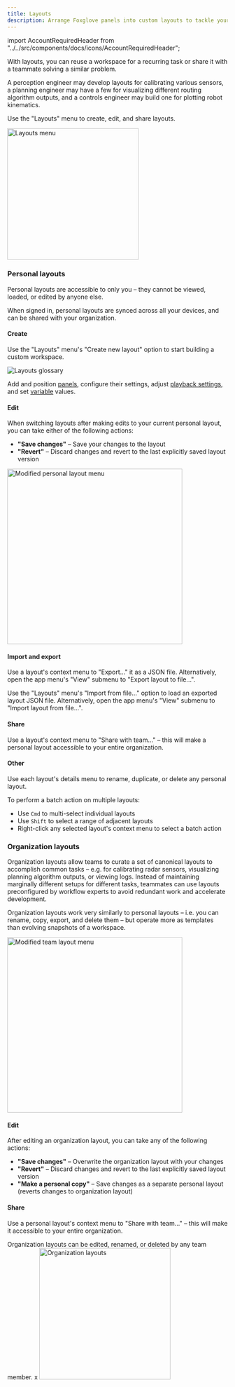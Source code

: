 ```yaml
---
title: Layouts
description: Arrange Foxglove panels into custom layouts to tackle your visualization and debugging workflows.
---
```


import AccountRequiredHeader from "../../src/components/docs/icons/AccountRequiredHeader";

With layouts, you can reuse a workspace for a recurring task or share it with a teammate solving a similar problem.

A perception engineer may develop layouts for calibrating various sensors, a planning engineer may have a few for visualizing different routing algorithm outputs, and a controls engineer may build one for plotting robot kinematics.

Use the "Layouts" menu to create, edit, and share layouts.

<img alt="Layouts menu" src="/img/docs/visualization/organization-layouts.png" width="300"/>

### Personal layouts

Personal layouts are accessible to only you – they cannot be viewed, loaded, or edited by anyone else.

When signed in, personal layouts are synced across all your devices, and can be shared with your organization.

#### Create

Use the "Layouts" menu's "Create new layout" option to start building a custom workspace.

![Layouts glossary](/img/docs/visualization/layouts-glossary.webp)

Add and position [panels](/docs/visualization/panels/introduction), configure their settings, adjust [playback settings](/docs/visualization/playback), and set [variable](/docs/visualization/variables) values.

#### Edit

When switching layouts after making edits to your current personal layout, you can take either of the following actions:

- **"Save changes"** – Save your changes to the layout
- **"Revert"** – Discard changes and revert to the last explicitly saved layout version

<img alt="Modified personal layout menu" src="/img/docs/visualization/modified-personal-layout.png" width="400"/>

#### Import and export

Use a layout's context menu to "Export..." it as a JSON file. Alternatively, open the app menu's "View" submenu to "Export layout to file...".

Use the "Layouts" menu's "Import from file..." option to load an exported layout JSON file. Alternatively, open the app menu's "View" submenu to "Import layout from file...".

#### Share

Use a layout's context menu to "Share with team..." – this will make a personal layout accessible to your entire organization.

#### Other

Use each layout's details menu to rename, duplicate, or delete any personal layout.

To perform a batch action on multiple layouts:

- Use `Cmd` to multi-select individual layouts
- Use `Shift` to select a range of adjacent layouts
- Right-click any selected layout's context menu to select a batch action

### Organization layouts

<AccountRequiredHeader />

Organization layouts allow teams to curate a set of canonical layouts to accomplish common tasks – e.g. for calibrating radar sensors, visualizing planning algorithm outputs, or viewing logs. Instead of maintaining marginally different setups for different tasks, teammates can use layouts preconfigured by workflow experts to avoid redundant work and accelerate development.

Organization layouts work very similarly to personal layouts – i.e. you can rename, copy, export, and delete them – but operate more as templates than evolving snapshots of a workspace.

<img alt="Modified team layout menu" src="/img/docs/visualization/modified-team-layout.png" width="400"/>

#### Edit

After editing an organization layout, you can take any of the following actions:

- **"Save changes"** – Overwrite the organization layout with your changes
- **"Revert"** – Discard changes and revert to the last explicitly saved layout version
- **"Make a personal copy"** – Save changes as a separate personal layout (reverts changes to organization layout)

#### Share

Use a personal layout's context menu to "Share with team..." – this will make it accessible to your entire organization.

Organization layouts can be edited, renamed, or deleted by any team member.
x
<img alt="Organization layouts" src="/img/docs/visualization/organization-layouts.png" width="300"/>

